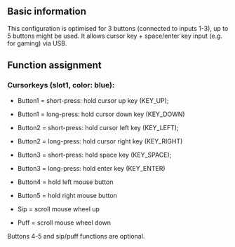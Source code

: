 ## Basic information
This configuration is optimised for 3 buttons (connected to inputs 1-3), up to 5 buttons might be used.
It allows cursor key + space/enter key input (e.g. for gaming) via USB.


## Function assignment

### Cursorkeys (slot1, color: blue):
- Button1 = short-press: hold cursor up key (KEY_UP); 
- Button1 = long-press: hold cursor down key (KEY_DOWN)
- Button2 = short-press: hold cursor left key (KEY_LEFT); 
- Button2 = long-press: hold cursor right key (KEY_RIGHT)
- Button3 = short-press: hold space key (KEY_SPACE); 
- Button3 = long-press: hold enter key (KEY_ENTER)
- Button4 = hold left mouse button
- Button5 = hold right mouse button

- Sip = scroll mouse wheel up
- Puff = scroll mouse wheel down

Buttons 4-5 and sip/puff functions are optional.

